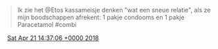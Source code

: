 > Ik zie het @Etos kassameisje denken "wat een sneue relatie", als ze mijn boodschappen afrekent: 1 pakje condooms en 1 pakje Paracetamol \#combi

<img src="../../media/tweet.ico" width="12" /> [Sat Apr 21 14:37:06 +0000 2018](https://twitter.com/DromerDenker/status/987701767717744640)